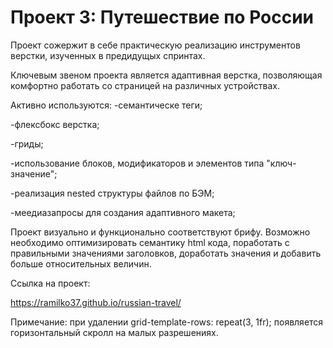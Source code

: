 ﻿# Проект 3: Путешествие по России


Проект сожержит в себе практическую реализацию инструментов верстки, изученных в предидущых спринтах. 

Ключевым звеном проекта является адаптивная верстка, позволяющая комфортно работать со страницей на различных устройствах.


Активно используются:
-семантическе теги;


-флексбокс верстка; 

-гриды;


-использование блоков, модификаторов и элементов типа "ключ-значение";


-реализация nested структуры файлов по БЭМ;

-меедиазапросы для создания адаптивного макета;




Проект визуально и функционально соответствуют брифу.
Возможно необходимо оптимизировать семантику html кода, поработать с правильными значениями заголовков,
доработать значения и добавить больше относительных величин.

Ссылка на проект:

https://ramilko37.github.io/russian-travel/

Примечание: при удалении grid-template-rows: repeat(3, 1fr); появляется горизонтальный скролл на малых разрешениях.